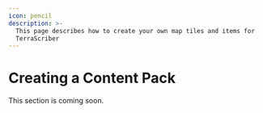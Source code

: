 ```yaml
---
icon: pencil
description: >-
  This page describes how to create your own map tiles and items for
  TerraScriber
---
```


# Creating a Content Pack

This section is coming soon.

